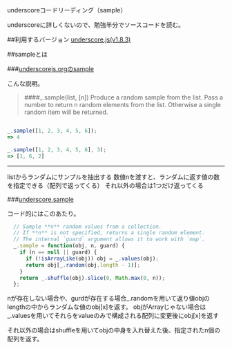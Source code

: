 underscoreコードリーディング（sample）


underscoreに詳しくないので、勉強半分でソースコードを読む。


##利用するバージョン
[underscore.js(v1.8.3)](https://github.com/jashkenas/underscore/tree/1.8.3)


##sampleとは


###[underscorejs.orgのsample](http://underscorejs.org/#sample)

こんな説明。
>####_.sample(list, [n]) 
>Produce a random sample from the list.
>Pass a number to return n random elements from the list.
>Otherwise a single random item will be returned.

```javascript

_.sample([1, 2, 3, 4, 5, 6]);
=> 4

_.sample([1, 2, 3, 4, 5, 6], 3);
=> [1, 6, 2]

```

------------- 
listからランダムにサンプルを抽出する
数値nを渡すと、ランダムに返す値の数を指定できる（配列で返ってくる）
それ以外の場合は1つだけ返ってくる

###[underscore.sample](https://github.com/jashkenas/underscore/blob/1.8.3/underscore.js#L362)

コード的にはこのあたり。


```javascript
  // Sample **n** random values from a collection.
  // If **n** is not specified, returns a single random element.
  // The internal `guard` argument allows it to work with `map`.
  _.sample = function(obj, n, guard) {
    if (n == null || guard) {
      if (!isArrayLike(obj)) obj = _.values(obj);
      return obj[_.random(obj.length - 1)];
    }
    return _.shuffle(obj).slice(0, Math.max(0, n));
  };
```

nが存在しない場合や、gurdが存在する場合_.randomを用いて返り値objのlengthの中からランダムな値のobj[x]を返す。
objがArrayじゃない場合は_.valuesを用いてそれらをvalueのみで構成される配列に変更後にobj[x]を返す

それ以外の場合はshuffleを用いてobjの中身を入れ替えた後、指定されたn個の配列を返す。
